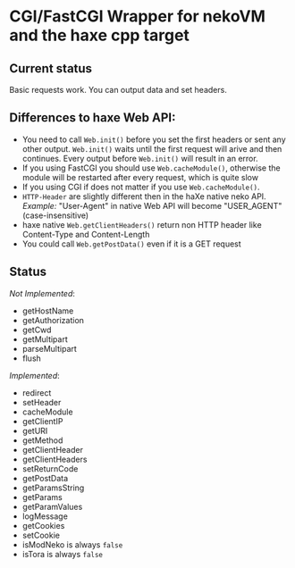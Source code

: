 CGI/FastCGI Wrapper for nekoVM and the haxe cpp target
======================================================

Current status
--------------
Basic requests work. You can output data and set headers.

Differences to haxe Web API:
----------------------------
* You need to call `Web.init()` before you set the first headers or sent any other output. `Web.init()` waits until the first request will arive and then continues. Every output before `Web.init()` will result in an error.
* If you using FastCGI you should use `Web.cacheModule()`, otherwise the module will be restarted after every request, which is quite slow
* If you using CGI if does not matter if you use `Web.cacheModule()`.
* `HTTP-Header` are slightly different then in the haXe native neko API. *Example:* "User-Agent" in native Web API will become "USER\_AGENT" (case-insensitive)
* haxe native `Web.getClientHeaders()` return non HTTP header like Content-Type and Content-Length
* You could call `Web.getPostData()` even if it is a GET request

Status
------

*Not Implemented*:

* getHostName
* getAuthorization
* getCwd
* getMultipart
* parseMultipart
* flush

*Implemented*:

* redirect
* setHeader
* cacheModule
* getClientIP
* getURI
* getMethod
* getClientHeader
* getClientHeaders
* setReturnCode
* getPostData
* getParamsString
* getParams
* getParamValues
* logMessage
* getCookies
* setCookie
* isModNeko is always `false`
* isTora is always `false`

